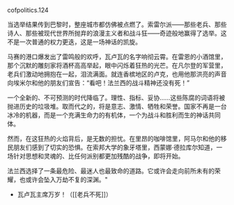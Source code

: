 cofpolitics.124

当选举结果传到巴黎时，整座城市都仿佛被点燃了。索雷尔派——那些老兵、那些诗人、那些被现代世界所抛弃的浪漫主义者和战斗狂——奇迹般地赢得了选举。这不是一次普通的权力更迭，这是一场神话的凯旋。

马赛的港口爆发出了雷鸣般的欢呼，瓦卢瓦的名字响彻云霄。在雷恩的小酒馆里，那个沉默的雕刻家将酒杯高高举起，眼中闪烁着狂热的光芒。在凡尔登的军营里，老兵们激动地拥抱在一起，泪流满面。就连香槟地区的卢克，也用他那洪亮的声音向埃米尔和他的朋友们宣告：“看吧！法兰西的战斗精神还没有死！”

一个全新的、不可预测的时代降临了。理性、指标、妥协……这些陈腐的词语将被抛进历史的垃圾堆。取而代之的，将是意志、激情、牺牲和荣誉。国家不再是一台冰冷的机器，而是一个充满生命力的有机体，一个为战斗和胜利而生的神话共同体。

然而，在这狂热的火焰背后，是无数的担忧。在里昂的咖啡馆里，阿马尔和他的移民朋友们感到了切实的恐惧。在索邦大学的象牙塔里，西蒙娜·德拉库尔知道，一场针对思想和灵魂的、比任何派别都更加残酷的战争，即将开始。

法兰西选择了一条最危险、最迷人也最致命的道路。它或许会走向前所未有的荣耀，也或许会坠入万劫不复的深渊。"

* 瓦卢瓦主席万岁！（[[老兵不死]]）